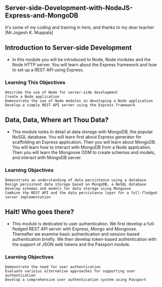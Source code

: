 ## Server-side-Development-with-NodeJS-Express-and-MongoDB
It's some of my coding and training in here, and thanks to my dear teacher [Mr.Jogesh K. Muppala]

## Introduction to Server-side Development
+ In this module you will be introduced to Node, Node modules and the Node HTTP server. You will learn about the Express framework and how to set up a REST API using Express.

### Learning This Objectives

    Describe the use of Node for server-side development
    Create a Node application
    Demonstrate the use of Node modules in developing a Node application
    Develop a simple REST API server using the Express framework
    

## Data, Data, Where art Thou Data?
+ This module looks in detail at data storage with MongoDB, the popular NoSQL database. You will learn first about Express generator for scaffolding an Express application. Then you will learn about MongoDB. You will learn how to interact with MongoDB from a Node application. Then you will learn the Mongoose ODM to create schemas and models, and interact with MongoDB server.

### Learning Objectives

    Demonstrate an understanding of data persistence using a database
    Design persistent data storage based on MongoDB, a NoSQL database
    Develop schemas and models for data storage using Mongoose
    Combine the REST API and the data persistance layer for a full-fledged server implementation
    
    
## Halt! Who goes there?
+ This module is dedicated to user authentication. We first develop a full-fledged REST API server with Express, Mongo and Mongoose. Thereafter we examine basic authentication and session-based authentication briefly. We then develop token-based authentication with the support of JSON web tokens and the Passport module.

### Learning Objectives

    Demonstrate the need for user authentication
    Evaluate varioius alternative approaches for supporting user authentication
    Develop a comprehensive user authentication system using Passport

